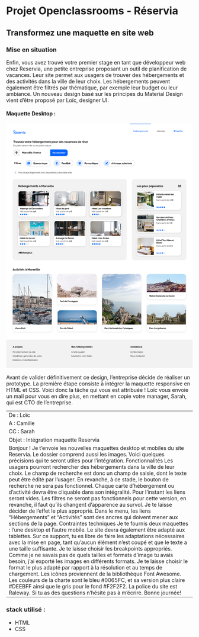 # Projet Openclassrooms - Réservia 
## Transformez une maquette en site web

### Mise en situation

Enfin, vous avez trouvé votre premier stage en tant que développeur web chez Reservia, une petite entreprise proposant un outil de planification de vacances. Leur site permet aux usagers
de trouver des hébergements et des activités dans la ville de leur choix. Les hébergements
peuvent également être filtrés par thématique, par exemple leur budget ou leur ambiance.
Un nouveau design basé sur les principes du Material Design vient d’être proposé par Loïc,
designer UI.

#### Maquette Desktop : 
<img src="maquette/Home - Desktop.png" alt="Maquette Desktop"/>

Avant de valider définitivement ce design, l’entreprise décide de réaliser un prototype. La
première étape consiste à intégrer la maquette responsive en HTML et CSS. Voici donc la tâche
qui vous est attribuée ! Loïc vous envoie un mail pour vous en dire plus, en mettant en copie votre manager, Sarah, qui est CTO de l’entreprise.

<table>
    <tr>
        <td>
            De : Loïc 
        </td>
    </tr>
    <tr>
        <td>
            A : Camille
        </td>
    </tr>
    <tr>
        <td>
            CC : Sarah
        </td>
    </tr>
    <tr>
        <td>
            Objet : Intégration maquette Reservia
        </td>
    </tr>
    <tr>
        <td>
            Bonjour !
Je t’envoie les nouvelles maquettes desktop et mobiles du site Reservia. Le dossier comprend
aussi les images. Voici quelques précisions qui te seront utiles pour l’intégration.
Fonctionnalités
Les usagers pourront rechercher des hébergements dans la ville de leur choix. Le champ
de recherche est donc un champ de saisie, dont le texte peut être édité par l’usager. En
revanche, à ce stade, le bouton de recherche ne sera pas fonctionnel.
Chaque carte d’hébergement ou d’activité devra être cliquable dans son intégralité. Pour
l’instant les liens seront vides.
Les filtres ne seront pas fonctionnels pour cette version, en revanche, il faut qu’ils changent
d’apparence au survol. Je te laisse décider de l’effet le plus approprié.
Dans le menu, les liens “Hébergements” et “Activités” sont des ancres qui doivent mener
aux sections de la page.
Contraintes techniques
Je te fournis deux maquettes : l’une desktop et l’autre mobile. Le site devra également être
adapté aux tablettes. Sur ce support, tu es libre de faire les adaptations nécessaires avec la
mise en page, tant qu’aucun élément n’est coupé et que le texte a une taille suffisante. Je
te laisse choisir les breakpoints appropriés.
Comme je ne savais pas de quels tailles et formats d’image tu avais besoin, j’ai exporté les
images en différents formats. Je te laisse choisir le format le plus adapté par rapport à la
résolution et au temps de chargement.
Les icônes proviennent de la bibliothèque Font Awesome. Les couleurs de la charte sont le
bleu #0065FC, et sa version plus claire #DEEBFF ainsi que le gris pour le fond #F2F2F2.
La police du site est Raleway.
Si tu as des questions n’hésite pas à m’écrire.
Bonne journée!
        </td>
    </tr>
</table>

### stack utilisé :
- HTML
- CSS 

